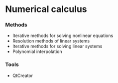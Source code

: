 # Numerical calculus

### Methods

- Iterative methods for solving nonlinear equations
- Resolution methods of linear systems
- Iterative methods for solving linear systems
- Polynomial interpolation

### Tools

- QtCreator
